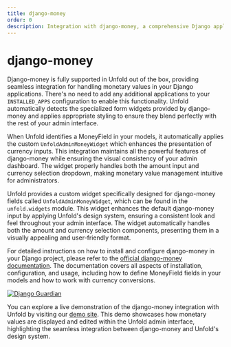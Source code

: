 ```yaml
---
title: django-money
order: 0
description: Integration with django-money, a comprehensive Django application that provides support for storing, retrieving and working with monetary values in your Django projects, seamlessly integrated with Unfold's admin interface for an enhanced user experience.
---
```


# django-money

Django-money is fully supported in Unfold out of the box, providing seamless integration for handling monetary values in your Django applications. There's no need to add any additional applications to your `INSTALLED_APPS` configuration to enable this functionality. Unfold automatically detects the specialized form widgets provided by django-money and applies appropriate styling to ensure they blend perfectly with the rest of your admin interface.

When Unfold identifies a MoneyField in your models, it automatically applies the custom `UnfoldAdminMoneyWidget` which enhances the presentation of currency inputs. This integration maintains all the powerful features of django-money while ensuring the visual consistency of your admin dashboard. The widget properly handles both the amount input and currency selection dropdown, making monetary value management intuitive for administrators.

Unfold provides a custom widget specifically designed for django-money fields called `UnfoldAdminMoneyWidget`, which can be found in the `unfold.widgets` module. This widget enhances the default django-money input by applying Unfold's design system, ensuring a consistent look and feel throughout your admin interface. The widget automatically handles both the amount and currency selection components, presenting them in a visually appealing and user-friendly format.

For detailed instructions on how to install and configure django-money in your Django project, please refer to the [official django-money documentation](https://django-money.readthedocs.io/en/latest/). The documentation covers all aspects of installation, configuration, and usage, including how to define MoneyField fields in your models and how to work with currency conversions.

[![Django Guardian](/static/docs/integrations/django-money.webp)](/static/docs/integrations/django-money.webp)

You can explore a live demonstration of the django-money integration with Unfold by visiting our [demo site](https://demo.unfoldadmin.com/en/admin/formula/driver/56/change/). This demo showcases how monetary values are displayed and edited within the Unfold admin interface, highlighting the seamless integration between django-money and Unfold's design system.
